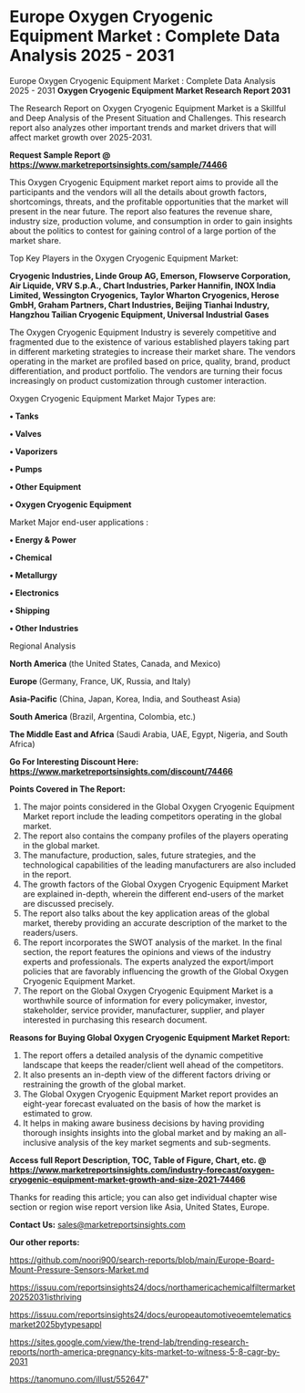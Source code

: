 # Europe Oxygen Cryogenic Equipment Market : Complete Data Analysis 2025 - 2031
Europe Oxygen Cryogenic Equipment Market : Complete Data Analysis 2025 - 2031
<strong>Oxygen Cryogenic Equipment Market Research Report 2031</strong>

The Research Report on Oxygen Cryogenic Equipment Market is a Skillful and Deep Analysis of the Present Situation and Challenges. This research report also analyzes other important trends and market drivers that will affect market growth over 2025-2031.

<strong>Request Sample Report @ <a href=https://www.marketreportsinsights.com/sample/74466>https://www.marketreportsinsights.com/sample/74466</a></strong>

This Oxygen Cryogenic Equipment market report aims to provide all the participants and the vendors will all the details about growth factors, shortcomings, threats, and the profitable opportunities that the market will present in the near future. The report also features the revenue share, industry size, production volume, and consumption in order to gain insights about the politics to contest for gaining control of a large portion of the market share.

Top Key Players in the Oxygen Cryogenic Equipment Market:

<strong>Cryogenic Industries, Linde Group AG, Emerson, Flowserve Corporation, Air Liquide, VRV S.p.A., Chart Industries, Parker Hannifin, INOX India Limited, Wessington Cryogenics, Taylor Wharton Cryogenics, Herose GmbH, Graham Partners, Chart Industries, Beijing Tianhai Industry, Hangzhou Tailian Cryogenic Equipment, Universal Industrial Gases</strong>

The Oxygen Cryogenic Equipment Industry is severely competitive and fragmented due to the existence of various established players taking part in different marketing strategies to increase their market share. The vendors operating in the market are profiled based on price, quality, brand, product differentiation, and product portfolio. The vendors are turning their focus increasingly on product customization through customer interaction.

Oxygen Cryogenic Equipment Market Major Types are:

<strong>• Tanks

• Valves

• Vaporizers

• Pumps

• Other Equipment

• Oxygen Cryogenic Equipment</strong>

Market Major end-user applications :

<strong>• Energy & Power

• Chemical

• Metallurgy

• Electronics

• Shipping

• Other Industries</strong>

Regional Analysis

</u><strong><b>North America</b></strong> (the United States, Canada, and Mexico)

<strong><b>Europe </b></strong>(Germany, France, UK, Russia, and Italy)

<strong><b>Asia-Pacific</b></strong> (China, Japan, Korea, India, and Southeast Asia)

<strong><b>South America</b></strong> (Brazil, Argentina, Colombia, etc.)

<strong><b>The Middle East and Africa</b></strong> (Saudi Arabia, UAE, Egypt, Nigeria, and South Africa)

<strong>Go For Interesting Discount Here: <a href=https://www.marketreportsinsights.com/discount/74466>https://www.marketreportsinsights.com/discount/74466</a></strong>

<strong>Points Covered in The Report:</strong>
<ol>
  <li>The major points considered in the Global Oxygen Cryogenic Equipment Market report include the leading competitors operating in the global market.</li>
  <li>The report also contains the company profiles of the players operating in the global market.</li>
  <li>The manufacture, production, sales, future strategies, and the technological capabilities of the leading manufacturers are also included in the report.</li>
  <li>The growth factors of the Global Oxygen Cryogenic Equipment Market are explained in-depth, wherein the different end-users of the market are discussed precisely.</li>
  <li>The report also talks about the key application areas of the global market, thereby providing an accurate description of the market to the readers/users.</li>
  <li>The report incorporates the SWOT analysis of the market. In the final section, the report features the opinions and views of the industry experts and professionals. The experts analyzed the export/import policies that are favorably influencing the growth of the Global Oxygen Cryogenic Equipment Market.</li>
  <li>The report on the Global Oxygen Cryogenic Equipment Market is a worthwhile source of information for every policymaker, investor, stakeholder, service provider, manufacturer, supplier, and player interested in purchasing this research document.</li>
</ol>
<strong>Reasons for Buying Global Oxygen Cryogenic Equipment Market Report:</strong>

<ol>
  <li>The report offers a detailed analysis of the dynamic competitive landscape that keeps the reader/client well ahead of the competitors.</li>
  <li>It also presents an in-depth view of the different factors driving or restraining the growth of the global market.</li>
  <li>The Global Oxygen Cryogenic Equipment Market report provides an eight-year forecast evaluated on the basis of how the market is estimated to grow.</li>
  <li>It helps in making aware business decisions by having providing thorough insights insights into the global market and by making an all-inclusive analysis of the key market segments and sub-segments.</li>
</ol>
<strong>Access full Report Description, TOC, Table of Figure, Chart, etc. @ <a href=https://www.marketreportsinsights.com/industry-forecast/oxygen-cryogenic-equipment-market-growth-and-size-2021-74466>https://www.marketreportsinsights.com/industry-forecast/oxygen-cryogenic-equipment-market-growth-and-size-2021-74466</a></strong>


Thanks for reading this article; you can also get individual chapter wise section or region wise report version like Asia, United States, Europe.

<strong>Contact Us:</strong>
sales@marketreportsinsights.com

<strong>Our other reports:</strong>

<a href=https://github.com/noori900/search-reports/blob/main/Europe-Board-Mount-Pressure-Sensors-Market.md>https://github.com/noori900/search-reports/blob/main/Europe-Board-Mount-Pressure-Sensors-Market.md</a>

<a href=https://issuu.com/reportsinsights24/docs/northamericachemicalfiltermarket20252031isthriving>https://issuu.com/reportsinsights24/docs/northamericachemicalfiltermarket20252031isthriving</a>

<a href=https://issuu.com/reportsinsights24/docs/europeautomotiveoemtelematicsmarket2025bytypesappl>https://issuu.com/reportsinsights24/docs/europeautomotiveoemtelematicsmarket2025bytypesappl</a>

<a href=https://sites.google.com/view/the-trend-lab/trending-research-reports/north-america-pregnancy-kits-market-to-witness-5-8-cagr-by-2031>https://sites.google.com/view/the-trend-lab/trending-research-reports/north-america-pregnancy-kits-market-to-witness-5-8-cagr-by-2031</a>

<a href=https://tanomuno.com/illust/552647>https://tanomuno.com/illust/552647</a>"

